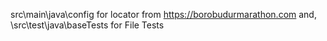 src\main\java\config for locator from https://borobudurmarathon.com and, 
\src\test\java\baseTests for File Tests

